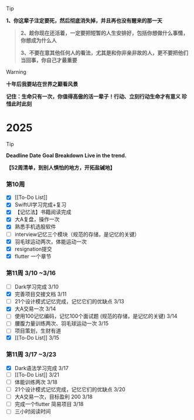 
>[!tip]
**1、你这辈子注定要死，然后彻底消失掉，并且再也没有醒来的那一天**
>
>**2、趁你现在还活着，一定要把短暂的人生安排好，包括你想做什么事情，你想成为什么人**
>
>**3、不要在意其他任何人的看法，尤其是和你非亲非故的人，更不要把他们当回事，你自己才最重要**

>[!warning]
>**十年后我要站在世界之巅看风景**
>
>**记住：生命只有一次，你值得高傲的活一辈子！行动、立刻行动生命才有意义 珍惜此时此刻**

# 2025 
>[!tip]
>**Deadline Date**
>**Goal Breakdown**
>**Live in the trend.**

**【52周清单，到别人惧怕的地方，开拓盐碱地】**
### 第10周
- [x] [[To-Do List]]
- [x] SwiftUI学习完成+复习
- [x] 【记忆法】书籍阅读完成
- [x] 大A复盘，操作一次
- [x] 熟悉手机选股软件
- [ ] interview记忆三个模块（规范的存储，是记忆的关键）
- [x] 羽毛球运动两次，体能运动一次
- [x] resignation提交
- [x] flutter 一个章节

### 第11周 3/10 ~3/16
- [ ] Dark学习完成 3/10 
- [x] 完善项目交接文档  3/11
- [ ] 21个设计模式记忆完成，记忆它们的优缺点 3/13
- [x] 大A交易一次 3/14
- [ ] 使用100记忆编码，记忆100个面试题 (规范的存储，是记忆的关键) 3/14
- [ ] 腰腹力量训练两次、羽毛球运动一次 3/15
- [ ] 项目策划，生财有道
- [x] [[To-Do List]] 3/15
### 第11周 3/17 ~3/23
- [x] Dark语法学习完成 3/17
- [ ] [[To-Do List]] 3/21
- [ ] 体能训练两次 3/18
- [ ] 21个设计模式记忆完成，记忆它们的优缺点 3/20
- [ ] 大A交易一次，目标盈利 200 3/18
- [ ] 完成一个flutter 简易项目 3/18
- [ ] 三小时阅读时间
